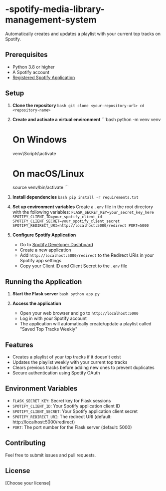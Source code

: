 # -spotify-media-library-management-system

Automatically creates and updates a playlist with your current top tracks on Spotify.

## Prerequisites

- Python 3.8 or higher
- A Spotify account
- [Registered Spotify Application](https://developer.spotify.com/dashboard)

## Setup

1. **Clone the repository**   ```bash
   git clone <your-repository-url>
   cd <repository-name>   ```

2. **Create and activate a virtual environment**   ```bash
   python -m venv venv
   # On Windows
   venv\Scripts\activate
   # On macOS/Linux
   source venv/bin/activate   ```

3. **Install dependencies**   ```bash
   pip install -r requirements.txt   ```

4. **Set up environment variables**
   Create a `.env` file in the root directory with the following variables:   ```
   FLASK_SECRET_KEY=your_secret_key_here
   SPOTIFY_CLIENT_ID=your_spotify_client_id
   SPOTIFY_CLIENT_SECRET=your_spotify_client_secret
   SPOTIFY_REDIRECT_URI=http://localhost:5000/redirect
   PORT=5000   ```

5. **Configure Spotify Application**
   - Go to [Spotify Developer Dashboard](https://developer.spotify.com/dashboard)
   - Create a new application
   - Add `http://localhost:5000/redirect` to the Redirect URIs in your Spotify app settings
   - Copy your Client ID and Client Secret to the `.env` file

## Running the Application

1. **Start the Flask server**   ```bash
   python app.py   ```

2. **Access the application**
   - Open your web browser and go to `http://localhost:5000`
   - Log in with your Spotify account
   - The application will automatically create/update a playlist called "Saved Top Tracks Weekly"

## Features

- Creates a playlist of your top tracks if it doesn't exist
- Updates the playlist weekly with your current top tracks
- Clears previous tracks before adding new ones to prevent duplicates
- Secure authentication using Spotify OAuth

## Environment Variables

- `FLASK_SECRET_KEY`: Secret key for Flask sessions
- `SPOTIFY_CLIENT_ID`: Your Spotify application client ID
- `SPOTIFY_CLIENT_SECRET`: Your Spotify application client secret
- `SPOTIFY_REDIRECT_URI`: The redirect URI (default: http://localhost:5000/redirect)
- `PORT`: The port number for the Flask server (default: 5000)

## Contributing

Feel free to submit issues and pull requests.

## License

[Choose your license]
